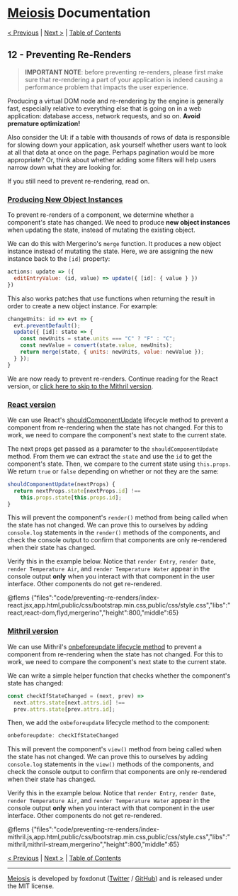 # [Meiosis](https://meiosis.js.org) Documentation

[< Previous](11-nesting.html) |
[Next >](13-the-meiosis-pattern.html) |
[Table of Contents](toc.html)

## 12 - Preventing Re-Renders

> **IMPORTANT NOTE**: before preventing re-renders, please first make sure that re-rendering a part
of your application is indeed causing a performance problem that impacts the user experience.

Producing a virtual DOM node and re-rendering by the engine is generally fast, especially relative
to everything else that is going on in a web application: database access, network requests, and so
on. **Avoid premature optimization!**

Also consider the UI: if a table with thousands of rows of data is responsible for slowing down your
application, ask yourself whether users want to look at all that data at once on the page. Perhaps
pagination would be more appropriate? Or, think about whether adding some filters will help users
narrow down what they are looking for.

If you still need to prevent re-rendering, read on.

<a name="producing_new_object_instances"></a>
### [Producing New Object Instances](#producing_new_object_instances)

To prevent re-renders of a component, we determine whether a component's state has changed. We need
to produce **new object instances** when updating the state, instead of mutating the existing
object.

We can do this with Mergerino's `merge` function. It produces a new object instance instead
of mutating the state. Here, we are assigning the new instance back to the `[id]` property:

```js
actions: update => ({
  editEntryValue: (id, value) => update({ [id]: { value } })
})
```

This also works patches that use functions when returning the result in order to create a new object
instance. For example:

```js
changeUnits: id => evt => {
  evt.preventDefault();
  update({ [id]: state => {
    const newUnits = state.units === "C" ? "F" : "C";
    const newValue = convert(state.value, newUnits);
    return merge(state, { units: newUnits, value: newValue });
  } });
}
```

We are now ready to prevent re-renders. Continue reading for the React version, or
[click here to skip to the Mithril version](#mithril_prevent_re_render).

<a name="react_version"></a>
### [React version](#react_version)

We can use React's
[shouldComponentUpdate](https://reactjs.org/docs/react-component.html#shouldcomponentupdate)
lifecycle method to prevent a component from re-rendering when the state has not changed. For
this to work, we need to compare the component's next state to the current state.

The next props get passed as a parameter to the `shouldComponentUpdate` method. From them we can
extract the `state` and use the `id` to get the component's state. Then, we compare to the current
state using `this.props`. We return `true` or `false` depending on whether or not they are the same:

```js
shouldComponentUpdate(nextProps) {
  return nextProps.state[nextProps.id] !==
    this.props.state[this.props.id];
}
```

This will prevent the component's `render()` method from being called when the state has not
changed. We can prove this to ourselves by adding `console.log` statements in the `render()` methods
of the components, and check the console output to confirm that components are only re-rendered when
their state has changed.

Verify this in the example below. Notice that `render Entry`, `render Date`, `render Temperature
Air`, and `render Temperature Water` appear in the console output **only** when you interact with
that component in the user interface. Other components do not get re-rendered.

@flems {"files":"code/preventing-re-renders/index-react.jsx,app.html,public/css/bootstrap.min.css,public/css/style.css","libs":"react,react-dom,flyd,mergerino","height":800,"middle":65}

<a name="mithril_prevent_re_render"></a>
### [Mithril version](#mithril_prevent_re_render)

We can use Mithril's
[onbeforeupdate lifecycle method](https://mithril.js.org/lifecycle-methods.html#onbeforeupdate)
to prevent a component from re-rendering when the state has not changed. For this to work, we
need to compare the component's next state to the current state.

We can write a simple helper function that checks whether the component's state has changed:

```js
const checkIfStateChanged = (next, prev) =>
  next.attrs.state[next.attrs.id] !==
  prev.attrs.state[prev.attrs.id];
```

Then, we add the `onbeforeupdate` lifecycle method to the component:

```js
onbeforeupdate: checkIfStateChanged
```

This will prevent the component's `view()` method from being called when the state has not changed.
We can prove this to ourselves by adding `console.log` statements in the `view()` methods of the
components, and check the console output to confirm that components are only re-rendered when their
state has changed.

Verify this in the example below. Notice that `render Entry`, `render Date`, `render Temperature
Air`, and `render Temperature Water` appear in the console output **only** when you interact with
that component in the user interface. Other components do not get re-rendered.

@flems {"files":"code/preventing-re-renders/index-mithril.js,app.html,public/css/bootstrap.min.css,public/css/style.css","libs":"mithril,mithril-stream,mergerino","height":800,"middle":65}

[< Previous](11-nesting.html) |
[Next >](13-the-meiosis-pattern.html) |
[Table of Contents](toc.html)

-----

[Meiosis](https://meiosis.js.org) is developed by foxdonut ([Twitter](http://twitter.com/foxdonut00) /
[GitHub](https://github.com/foxdonut)) and is released under the MIT license.
